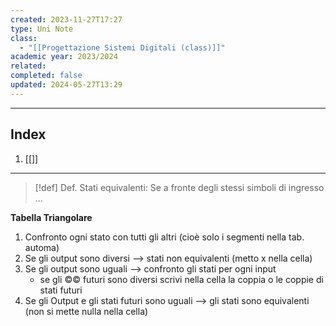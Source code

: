 ```yaml
---
created: 2023-11-27T17:27
type: Uni Note
class:
  - "[[Progettazione Sistemi Digitali (class)]]"
academic year: 2023/2024
related: 
completed: false
updated: 2024-05-27T13:29
---
```

---
## Index
1. [[]]

---
>[!def] Def. Stati equivalenti:
> Se a fronte degli stessi simboli di ingresso ...


**Tabella Triangolare**
1. Confronto ogni stato con tutti gli altri (cioè solo i segmenti nella tab. automa)
2. Se gli output sono diversi --> stati non equivalenti (metto x nella cella)
3. Se gli output sono uguali --> confronto gli stati per ogni input 
	- se gli ©© futuri sono diversi scrivi nella cella la coppia o le coppie di stati futuri 
4. Se gli Output e gli stati futuri sono uguali --> gli stati sono equivalenti (non si mette nulla nella cella)

